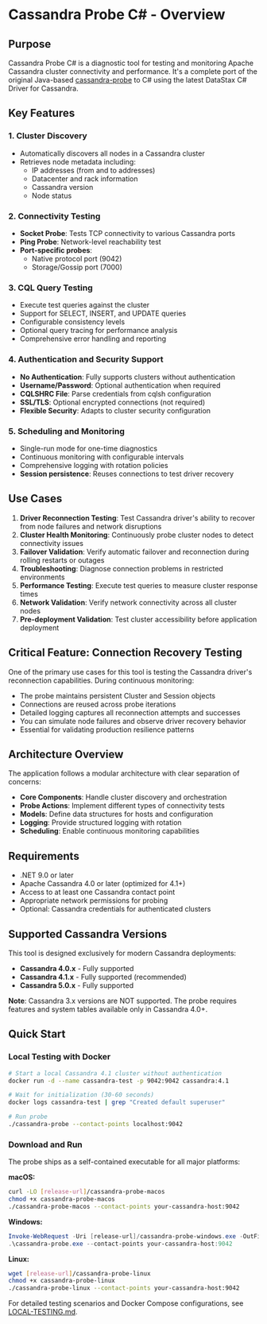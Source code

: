 # Cassandra Probe C# - Overview

## Purpose

Cassandra Probe C# is a diagnostic tool for testing and monitoring Apache Cassandra cluster connectivity and performance. It's a complete port of the original Java-based [cassandra-probe](https://github.com/digitalis-io/cassandra-probe) to C# using the latest DataStax C# Driver for Cassandra.

## Key Features

### 1. Cluster Discovery
- Automatically discovers all nodes in a Cassandra cluster
- Retrieves node metadata including:
  - IP addresses (from and to addresses)
  - Datacenter and rack information
  - Cassandra version
  - Node status

### 2. Connectivity Testing
- **Socket Probe**: Tests TCP connectivity to various Cassandra ports
- **Ping Probe**: Network-level reachability test
- **Port-specific probes**:
  - Native protocol port (9042)
  - Storage/Gossip port (7000)

### 3. CQL Query Testing
- Execute test queries against the cluster
- Support for SELECT, INSERT, and UPDATE queries
- Configurable consistency levels
- Optional query tracing for performance analysis
- Comprehensive error handling and reporting

### 4. Authentication and Security Support
- **No Authentication**: Fully supports clusters without authentication
- **Username/Password**: Optional authentication when required
- **CQLSHRC File**: Parse credentials from cqlsh configuration
- **SSL/TLS**: Optional encrypted connections (not required)
- **Flexible Security**: Adapts to cluster security configuration

### 5. Scheduling and Monitoring
- Single-run mode for one-time diagnostics
- Continuous monitoring with configurable intervals
- Comprehensive logging with rotation policies
- **Session persistence**: Reuses connections to test driver recovery

## Use Cases

1. **Driver Reconnection Testing**: Test Cassandra driver's ability to recover from node failures and network disruptions
2. **Cluster Health Monitoring**: Continuously probe cluster nodes to detect connectivity issues
3. **Failover Validation**: Verify automatic failover and reconnection during rolling restarts or outages
4. **Troubleshooting**: Diagnose connection problems in restricted environments
5. **Performance Testing**: Execute test queries to measure cluster response times
6. **Network Validation**: Verify network connectivity across all cluster nodes
7. **Pre-deployment Validation**: Test cluster accessibility before application deployment

## Critical Feature: Connection Recovery Testing

One of the primary use cases for this tool is testing the Cassandra driver's reconnection capabilities. During continuous monitoring:
- The probe maintains persistent Cluster and Session objects
- Connections are reused across probe iterations
- Detailed logging captures all reconnection attempts and successes
- You can simulate node failures and observe driver recovery behavior
- Essential for validating production resilience patterns

## Architecture Overview

The application follows a modular architecture with clear separation of concerns:

- **Core Components**: Handle cluster discovery and orchestration
- **Probe Actions**: Implement different types of connectivity tests
- **Models**: Define data structures for hosts and configuration
- **Logging**: Provide structured logging with rotation
- **Scheduling**: Enable continuous monitoring capabilities

## Requirements

- .NET 9.0 or later
- Apache Cassandra 4.0 or later (optimized for 4.1+)
- Access to at least one Cassandra contact point
- Appropriate network permissions for probing
- Optional: Cassandra credentials for authenticated clusters

## Supported Cassandra Versions

This tool is designed exclusively for modern Cassandra deployments:
- **Cassandra 4.0.x** - Fully supported
- **Cassandra 4.1.x** - Fully supported (recommended)
- **Cassandra 5.0.x** - Fully supported

**Note**: Cassandra 3.x versions are NOT supported. The probe requires features and system tables available only in Cassandra 4.0+.

## Quick Start

### Local Testing with Docker

```bash
# Start a local Cassandra 4.1 cluster without authentication
docker run -d --name cassandra-test -p 9042:9042 cassandra:4.1

# Wait for initialization (30-60 seconds)
docker logs cassandra-test | grep "Created default superuser"

# Run probe
./cassandra-probe --contact-points localhost:9042
```

### Download and Run

The probe ships as a self-contained executable for all major platforms:

**macOS:**
```bash
curl -LO [release-url]/cassandra-probe-macos
chmod +x cassandra-probe-macos
./cassandra-probe-macos --contact-points your-cassandra-host:9042
```

**Windows:**
```powershell
Invoke-WebRequest -Uri [release-url]/cassandra-probe-windows.exe -OutFile cassandra-probe.exe
.\cassandra-probe.exe --contact-points your-cassandra-host:9042
```

**Linux:**
```bash
wget [release-url]/cassandra-probe-linux
chmod +x cassandra-probe-linux
./cassandra-probe-linux --contact-points your-cassandra-host:9042
```

For detailed testing scenarios and Docker Compose configurations, see [LOCAL-TESTING.md](LOCAL-TESTING.md).